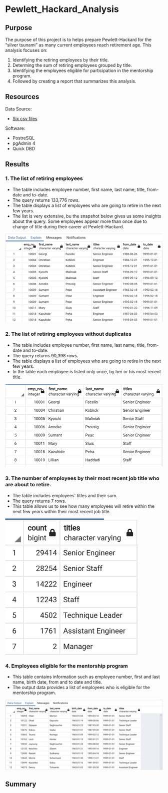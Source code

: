 # Pewlett_Hackard_Analysis

## Purpose
The purpose of this project is to helps prepare Pewlett-Hackard for the “silver tsunami” as many current employees reach retirement age. This analysis focuses on: 
  1. Identifying the retiring employees by their title.
  2. Determing the sum of retiring employees grouped by title.
  3. Identifying the employees eligible for participation in the mentorship program.
  4. Followed by creating a report that summarizes this analysis.

## Resources
Data Source:
-	[Six csv files](Data/)

Software:
-	PostreSQL
-	pgAdmin 4
-	Quick DBD

## Results
### 1. The list of retiring employees

- The table includes employee number, first name, last name, title, from-date and to-date.
- The query returns 133,776 rows.
- The table displays a list of employees who are going to retire in the next few years.
- The list is very extensive, bu the snapshot below gives us some insights about the query. Some employees appear more than once due to change of title      during their career at Pewlett-Hackard.

![retirement_info](Queries/retirement_info.png)

### 2. The list of retiring employees without duplicates

- The table includes employee number, first name, last name, title, from-date and to-date.
- The query returns 90,398 rows.
- The table displays a list of employees who are going to retire in the next few years.
- In the table each employee is listed only once, by her or his most recent title.

![unique_titles](Queries/unique_titles.png)

### 3. The number of employees by their most recent job title who are about to retire.
- The table includes employees' titles and their sum. 
- The query returns 7 rows.
- This table allows us to see how many employees will retire within the next few years within their most recent job title. 

![retiring_titles](Queries/retiring_titles.png)

### 4. Employees eligible for the mentorship program
- This table contains information such as employee number, first and last name, birth date, from and to date and title. 
- The output data provides a list of employees who is eligible for the mentorship program. 

![mentorship_eligibility](Queries/mentorship_eligibility.png)

## Summary

